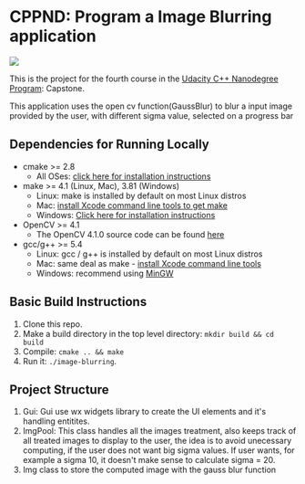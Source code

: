 # CPPND: Program a Image Blurring application

<img src="data/traffic_simulation.gif"/>

This is the project for the fourth course in the [Udacity C++ Nanodegree Program](https://www.udacity.com/course/c-plus-plus-nanodegree--nd213): Capstone. 

This application uses the open cv function(GaussBlur) to blur a input image provided by the user, with different sigma value, selected on a progress bar

## Dependencies for Running Locally
* cmake >= 2.8
  * All OSes: [click here for installation instructions](https://cmake.org/install/)
* make >= 4.1 (Linux, Mac), 3.81 (Windows)
  * Linux: make is installed by default on most Linux distros
  * Mac: [install Xcode command line tools to get make](https://developer.apple.com/xcode/features/)
  * Windows: [Click here for installation instructions](http://gnuwin32.sourceforge.net/packages/make.htm)
* OpenCV >= 4.1
  * The OpenCV 4.1.0 source code can be found [here](https://github.com/opencv/opencv/tree/4.1.0)
* gcc/g++ >= 5.4
  * Linux: gcc / g++ is installed by default on most Linux distros
  * Mac: same deal as make - [install Xcode command line tools](https://developer.apple.com/xcode/features/)
  * Windows: recommend using [MinGW](http://www.mingw.org/)

## Basic Build Instructions

1. Clone this repo.
2. Make a build directory in the top level directory: `mkdir build && cd build`
3. Compile: `cmake .. && make`
4. Run it: `./image-blurring`.

## Project Structure

1. Gui: Gui use wx widgets library to create the UI elements and it's handling entitites.
2. ImgPool: This class handles all the images treatment, also keeps track of all treated images to display to the user, the idea is to avoid unecessary computing, if the user does not want big sigma values. If user wants, for example a sigma 10, it doesn't make sense to calculate sigma = 20.
3. Img class to store the computed image with the gauss blur function